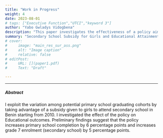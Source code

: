 ```yaml
---
title: "Work in Progress" 
weight: 4
date: 2023-08-01
# tags: ["Executive Function","UTCI","keyword 3"]
author: "Yabo Gwladys Vidogbena"
description: "This paper investigates the effectiveness of a policy aimed at encouraging girls to attend lower secondary school in Benin." 
summary: "Secondary School Subsidy for Girls and Educational Attainment: Evidence from Benin." 
# cover:
#     image: "main_res_sur_ass.png"
#     alt: "Image caption"
#     relative: false
# editPost:
#     URL: [](paper1.pdf)
#     Text: "Draft"

---
```


<!-- --- -->

<!-- ##### Download -->

<!-- + [Draft](heat_executive_function_behavior.pdf) -->
<!-- + [Online appendix](appendix1.pdf) -->
<!-- + [Code and data](https://github.com/pmichaillat/job-rationing) -->

---

##### Abstract

I exploit the variation among potential primary school graduating cohorts by taking advantage of a subsidy given to girls to attend secondary school in Benin starting from 2010. I investigated the effect of the policy on Educational outcomes. Preliminary findings suggest that the policy increases primary school completion by 6 percentage points and increases grade 7 enrolment (secondary school) by 5 percentage points.

<!-- --- -->

<!-- ##### Effects of Heat on Child Executive Function Behavior

![](main_res_sur_ass.png) -->

<!-- --- -->

<!-- ##### Citation -->

<!-- Author. Year. "Title." *Journal* Volume (Issue): First page–Last page. https://doi.org/paper_doi.

```BibTeX
@article{AAYY,
author = {Author},
doi = {paper_doi},
journal = {Journal},
number = {Issue},
pages = {XXX--YYY},
title ={Title},
volume = {Volume},
year = {Year}}
``` -->

<!-- --- -->

<!-- ##### Related material -->

<!-- + [Presentation slides](presentation1.pdf)
+ [Dissertation title](https://escholarship.org/uc/item/7jr3m96r) – PhD dissertation on which this paper is based.
+ [Column title](https://cep.lse.ac.uk/pubs/download/cp365.pdf) – Nontechnical column describing the paper. -->
